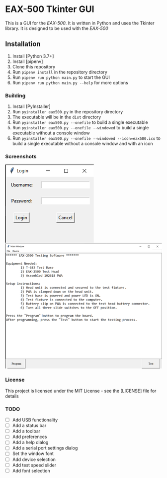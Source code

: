 # EAX-500 Tkinter GUI

This is a GUI for the *EAX-500*. It is written in Python and uses the Tkinter library. It is designed to be used with the *EAX-500*

## Installation

1. Install [Python 3.7+]
2. Install [pipenv]
3. Clone this repository
4. Run `pipenv install` in the repository directory
5. Run `pipenv run python main.py` to start the GUI
6. Run `pipenv run python main.py --help` for more options

### Building

1. Install [PyInstaller]
2. Run `pyinstaller eax500.py` in the repository directory
3. The executable will be in the `dist` directory
4. Run `pyinstaller eax500.py --onefile` to build a single executable
5. Run `pyinstaller eax500.py --onefile --windowed` to build a single executable without a console window
6. Run `pyinstaller eax500.py --onefile --windowed --icon=eax500.ico` to build a single executable without a console window and with an icon

### Screenshots

![Screenshot 1](images/screenshot1.png)
![Screenshot 2](images/screenshot2.png)

### License

This project is licensed under the MIT License - see the [LICENSE] file for details

### TODO

- [ ] Add USB functionality
- [ ] Add a status bar
- [ ] Add a toolbar
- [ ] Add preferences
- [ ] Add a help dialog
- [ ] Add a serial port settings dialog
- [ ] Set the window font
- [ ] Add device selection
- [ ] Add test speed slider
- [ ] Add font selection
